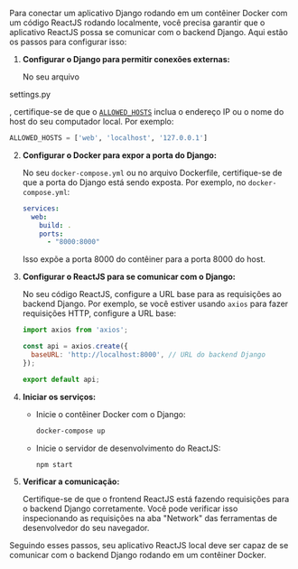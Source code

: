 Para conectar um aplicativo Django rodando em um contêiner Docker com um código ReactJS rodando localmente, você precisa garantir que o aplicativo ReactJS possa se comunicar com o backend Django. Aqui estão os passos para configurar isso:

1. **Configurar o Django para permitir conexões externas:**

   No seu arquivo 

settings.py

, certifique-se de que o [`ALLOWED_HOSTS`](command:_github.copilot.openSymbolFromReferences?%5B%22%22%2C%5B%7B%22uri%22%3A%7B%22scheme%22%3A%22file%22%2C%22authority%22%3A%22%22%2C%22path%22%3A%22%2Fd%3A%2Festagio%2FDesafio%2Fdasafio_03b%2FBack-end%2Fsrc%2Fmydjango%2Fsettings.py%22%2C%22query%22%3A%22%22%2C%22fragment%22%3A%22%22%7D%2C%22pos%22%3A%7B%22line%22%3A27%2C%22character%22%3A0%7D%7D%5D%2C%2212f78e19-752a-4e88-8452-1ae09d0e6d8a%22%5D "Go to definition") inclua o endereço IP ou o nome do host do seu computador local. Por exemplo:

   ```python
   ALLOWED_HOSTS = ['web', 'localhost', '127.0.0.1']
   ```

2. **Configurar o Docker para expor a porta do Django:**

   No seu `docker-compose.yml` ou no arquivo Dockerfile, certifique-se de que a porta do Django está sendo exposta. Por exemplo, no `docker-compose.yml`:

   ```yaml
   services:
     web:
       build: .
       ports:
         - "8000:8000"
   ```

   Isso expõe a porta 8000 do contêiner para a porta 8000 do host.

3. **Configurar o ReactJS para se comunicar com o Django:**

   No seu código ReactJS, configure a URL base para as requisições ao backend Django. Por exemplo, se você estiver usando `axios` para fazer requisições HTTP, configure a URL base:

   ```javascript
   import axios from 'axios';

   const api = axios.create({
     baseURL: 'http://localhost:8000', // URL do backend Django
   });

   export default api;
   ```

4. **Iniciar os serviços:**

   - Inicie o contêiner Docker com o Django:
     ```sh
     docker-compose up
     ```

   - Inicie o servidor de desenvolvimento do ReactJS:
     ```sh
     npm start
     ```

5. **Verificar a comunicação:**

   Certifique-se de que o frontend ReactJS está fazendo requisições para o backend Django corretamente. Você pode verificar isso inspecionando as requisições na aba "Network" das ferramentas de desenvolvedor do seu navegador.

Seguindo esses passos, seu aplicativo ReactJS local deve ser capaz de se comunicar com o backend Django rodando em um contêiner Docker.